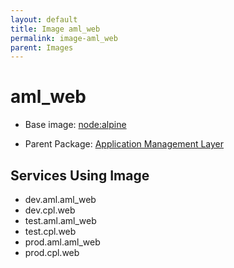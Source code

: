 ```yaml
---
layout: default
title: Image aml_web
permalink: image-aml_web
parent: Images
---
```

# aml_web

* Base image:  [node:alpine](image-node:alpine)

* Parent Package: [Application Management Layer](package--edgemere-aml)


## Services Using Image
* dev.aml.aml_web
* dev.cpl.web
* test.aml.aml_web
* test.cpl.web
* prod.aml.aml_web
* prod.cpl.web

